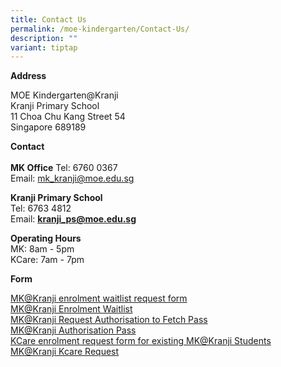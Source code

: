 ```yaml
---
title: Contact Us
permalink: /moe-kindergarten/Contact-Us/
description: ""
variant: tiptap
---
```

<p><strong>Address</strong>
</p>
<p>MOE Kindergarten@Kranji
<br>Kranji Primary School
<br>11 Choa Chu Kang Street 54
<br>Singapore 689189</p>
<p><strong>Contact</strong>
<br>&nbsp;
<br><strong>MK Office</strong> Tel: 6760 0367
<br>Email:&nbsp;<a href="mailto:mk_kranji@moe.edu.sg" rel="noopener noreferrer nofollow" target="_blank">mk_kranji@moe.edu.sg</a>
</p>
<p><strong>Kranji Primary School</strong>
<br>Tel: 6763 4812
<br>Email:&nbsp;<strong><a href="mailto:kranji_ps@moe.edu.sg" rel="noopener noreferrer nofollow" target="_blank">kranji_ps@moe.edu.sg</a></strong>
</p>
<p><strong>Operating Hours</strong>
<br>MK: 8am - 5pm
<br>KCare: 7am - 7pm</p>
<p><strong>Form</strong>
</p>
<p></p>
<div class="isomer-card-grid"><a rel="noopener noreferrer nofollow" href="https://go.gov.sg/mk-kranji-waitlist" class="isomer-card"><div class="isomer-card-body"><div class="isomer-card-title">MK@Kranji enrolment waitlist request form</div><div class="isomer-card-link">MK@Kranji Enrolment Waitlist</div></div></a>
<a rel="noopener noreferrer nofollow" href="https://form.gov.sg/640e61d7571b1800123a722f" class="isomer-card">
<div class="isomer-card-body">
<div class="isomer-card-title">MK@Kranji Request Authorisation to Fetch Pass</div>
<div class="isomer-card-link">MK@Kranji Authorisation Pass</div>
</div>
</a><a rel="noopener noreferrer nofollow" href="https://go.gov.sg/mk-kranji-kcare-request" class="isomer-card"><div class="isomer-card-body"><div class="isomer-card-title">KCare enrolment request form for existing MK@Kranji Students</div><div class="isomer-card-link">MK@Kranji Kcare Request</div></div></a>
</div>
<p></p>